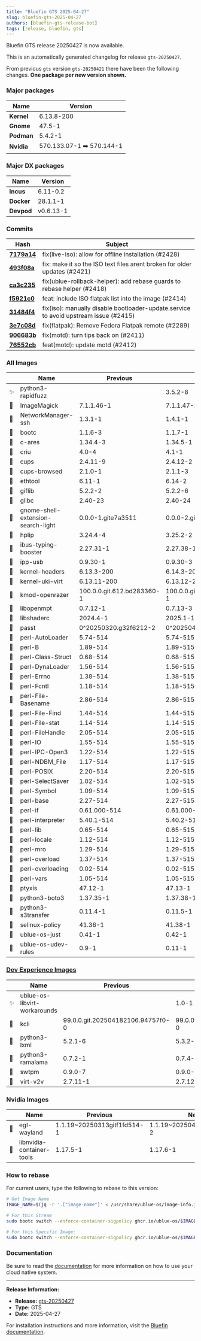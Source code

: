 ```yaml
---
title: "Bluefin GTS 2025-04-27"
slug: bluefin-gts-2025-04-27
authors: [bluefin-gts-release-bot]
tags: [release, bluefin, gts]
---
```


Bluefin GTS release 20250427 is now available.


This is an automatically generated changelog for release `gts-20250427`.

From previous `gts` version `gts-20250421` there have been the following changes. **One package per new version shown.**

### Major packages

| Name       | Version                   |
| ---------- | ------------------------- |
| **Kernel** | 6.13.8-200                |
| **Gnome**  | 47.5-1                    |
| **Podman** | 5.4.2-1                   |
| **Nvidia** | 570.133.07-1 ➡️ 570.144-1 |

### Major DX packages

| Name       | Version   |
| ---------- | --------- |
| **Incus**  | 6.11-0.2  |
| **Docker** | 28.1.1-1  |
| **Devpod** | v0.6.13-1 |

### Commits

| Hash                                                                                               | Subject                                                                              |
| -------------------------------------------------------------------------------------------------- | ------------------------------------------------------------------------------------ |
| **[7179a14](https://github.com/ublue-os/bluefin/commit/7179a14ce03a83e14650a230ed671ffc99661190)** | fix(live-iso): allow for offline installation (#2428)                                |
| **[493f08a](https://github.com/ublue-os/bluefin/commit/493f08af5468d503cb1e3f64e610207891ac7892)** | fix: make it so the ISO text files arent broken for older updates (#2421)            |
| **[ca3c235](https://github.com/ublue-os/bluefin/commit/ca3c235504bb14557d6886107977a062d8be7b4c)** | fix(ublue-rollback-helper): add rebase guards to rebase helper (#2418)               |
| **[f5921c0](https://github.com/ublue-os/bluefin/commit/f5921c03b12139e40f9e955e8d4d709f3216e9c1)** | feat: include ISO flatpak list into the image (#2414)                                |
| **[31484f4](https://github.com/ublue-os/bluefin/commit/31484f4b9751c2732fe2c20a9d2a97eb2c8fea1b)** | fix(iso): manually disable bootloader-update.service to avoid upstream issue (#2415) |
| **[3e7c08d](https://github.com/ublue-os/bluefin/commit/3e7c08db8a9620f08c9ad9a3c96b7605079f4a0c)** | fix(flatpak): Remove Fedora Flatpak remote (#2289)                                   |
| **[906683b](https://github.com/ublue-os/bluefin/commit/906683b9b3ae5ef9ffb5ce5c646eb26e34c54e18)** | fix(motd): turn tips back on (#2411)                                                 |
| **[76552cb](https://github.com/ublue-os/bluefin/commit/76552cbd11bfb0dc2eb4541df9bf37a58466ac9d)** | feat(motd): update motd (#2412)                                                      |

### All Images

|     | Name                               | Previous                   | New                        |
| --- | ---------------------------------- | -------------------------- | -------------------------- |
| ✨  | python3-rapidfuzz                  |                            | 3.5.2-8                    |
| 🔄  | ImageMagick                        | 7.1.1.46-1                 | 7.1.1.47-1                 |
| 🔄  | NetworkManager-ssh                 | 1.3.1-1                    | 1.4.1-1                    |
| 🔄  | bootc                              | 1.1.6-3                    | 1.1.7-1                    |
| 🔄  | c-ares                             | 1.34.4-3                   | 1.34.5-1                   |
| 🔄  | criu                               | 4.0-4                      | 4.1-1                      |
| 🔄  | cups                               | 2.4.11-9                   | 2.4.12-2                   |
| 🔄  | cups-browsed                       | 2.1.0-1                    | 2.1.1-3                    |
| 🔄  | ethtool                            | 6.11-1                     | 6.14-2                     |
| 🔄  | giflib                             | 5.2.2-2                    | 5.2.2-6                    |
| 🔄  | glibc                              | 2.40-23                    | 2.40-24                    |
| 🔄  | gnome-shell-extension-search-light | 0.0.0-1.gite7a3511         | 0.0.0-2.gite7a3511         |
| 🔄  | hplip                              | 3.24.4-4                   | 3.25.2-2                   |
| 🔄  | ibus-typing-booster                | 2.27.31-1                  | 2.27.38-1                  |
| 🔄  | ipp-usb                            | 0.9.30-1                   | 0.9.30-3                   |
| 🔄  | kernel-headers                     | 6.13.3-200                 | 6.14.3-200                 |
| 🔄  | kernel-uki-virt                    | 6.13.11-200                | 6.13.12-200                |
| 🔄  | kmod-openrazer                     | 100.0.0.git.612.bd283360-1 | 100.0.0.git.621.78ec78d8-1 |
| 🔄  | libopenmpt                         | 0.7.12-1                   | 0.7.13-3                   |
| 🔄  | libshaderc                         | 2024.4-1                   | 2025.1-1                   |
| 🔄  | passt                              | 0^20250320.g32f6212-2      | 0^20250415.g2340bbf-1      |
| 🔄  | perl-AutoLoader                    | 5.74-514                   | 5.74-515                   |
| 🔄  | perl-B                             | 1.89-514                   | 1.89-515                   |
| 🔄  | perl-Class-Struct                  | 0.68-514                   | 0.68-515                   |
| 🔄  | perl-DynaLoader                    | 1.56-514                   | 1.56-515                   |
| 🔄  | perl-Errno                         | 1.38-514                   | 1.38-515                   |
| 🔄  | perl-Fcntl                         | 1.18-514                   | 1.18-515                   |
| 🔄  | perl-File-Basename                 | 2.86-514                   | 2.86-515                   |
| 🔄  | perl-File-Find                     | 1.44-514                   | 1.44-515                   |
| 🔄  | perl-File-stat                     | 1.14-514                   | 1.14-515                   |
| 🔄  | perl-FileHandle                    | 2.05-514                   | 2.05-515                   |
| 🔄  | perl-IO                            | 1.55-514                   | 1.55-515                   |
| 🔄  | perl-IPC-Open3                     | 1.22-514                   | 1.22-515                   |
| 🔄  | perl-NDBM_File                     | 1.17-514                   | 1.17-515                   |
| 🔄  | perl-POSIX                         | 2.20-514                   | 2.20-515                   |
| 🔄  | perl-SelectSaver                   | 1.02-514                   | 1.02-515                   |
| 🔄  | perl-Symbol                        | 1.09-514                   | 1.09-515                   |
| 🔄  | perl-base                          | 2.27-514                   | 2.27-515                   |
| 🔄  | perl-if                            | 0.61.000-514               | 0.61.000-515               |
| 🔄  | perl-interpreter                   | 5.40.1-514                 | 5.40.2-515                 |
| 🔄  | perl-lib                           | 0.65-514                   | 0.65-515                   |
| 🔄  | perl-locale                        | 1.12-514                   | 1.12-515                   |
| 🔄  | perl-mro                           | 1.29-514                   | 1.29-515                   |
| 🔄  | perl-overload                      | 1.37-514                   | 1.37-515                   |
| 🔄  | perl-overloading                   | 0.02-514                   | 0.02-515                   |
| 🔄  | perl-vars                          | 1.05-514                   | 1.05-515                   |
| 🔄  | ptyxis                             | 47.12-1                    | 47.13-1                    |
| 🔄  | python3-boto3                      | 1.37.35-1                  | 1.37.38-1                  |
| 🔄  | python3-s3transfer                 | 0.11.4-1                   | 0.11.5-1                   |
| 🔄  | selinux-policy                     | 41.36-1                    | 41.38-1                    |
| 🔄  | ublue-os-just                      | 0.41-1                     | 0.42-1                     |
| 🔄  | ublue-os-udev-rules                | 0.9-1                      | 0.11-1                     |

### [Dev Experience Images](https://docs.projectbluefin.io/bluefin-dx)

|     | Name                         | Previous                          | New                               |
| --- | ---------------------------- | --------------------------------- | --------------------------------- |
| ✨  | ublue-os-libvirt-workarounds |                                   | 1.0-1                             |
| 🔄  | kcli                         | 99.0.0.git.202504182106.94757f0-0 | 99.0.0.git.202504231101.2aeef73-0 |
| 🔄  | python3-lxml                 | 5.2.1-6                           | 5.3.2-1                           |
| 🔄  | python3-ramalama             | 0.7.2-1                           | 0.7.4-1                           |
| 🔄  | swtpm                        | 0.9.0-7                           | 0.9.0-8                           |
| 🔄  | virt-v2v                     | 2.7.11-1                          | 2.7.12-1                          |

### Nvidia Images

|     | Name                      | Previous                    | New                         |
| --- | ------------------------- | --------------------------- | --------------------------- |
| 🔄  | egl-wayland               | 1.1.19~20250313gitf1fd514-1 | 1.1.19~20250407git3acc518-2 |
| 🔄  | libnvidia-container-tools | 1.17.5-1                    | 1.17.6-1                    |

### How to rebase

For current users, type the following to rebase to this version:

```bash
# Get Image Name
IMAGE_NAME=$(jq -r '.["image-name"]' < /usr/share/ublue-os/image-info.json)

# For this Stream
sudo bootc switch --enforce-container-sigpolicy ghcr.io/ublue-os/$IMAGE_NAME:gts

# For this Specific Image:
sudo bootc switch --enforce-container-sigpolicy ghcr.io/ublue-os/$IMAGE_NAME:gts-20250427
```

### Documentation

Be sure to read the [documentation](https://docs.projectbluefin.io/) for more information
on how to use your cloud native system.

---

**Release Information:**

- **Release:** [gts-20250427](https://github.com/ublue-os/bluefin/releases/tag/gts-20250427)
- **Type:** GTS
- **Date:** 2025-04-27

For installation instructions and more information, visit the [Bluefin documentation](https://docs.projectbluefin.io/).
